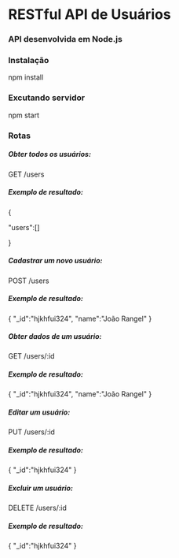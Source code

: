 <h1>RESTful API de Usuários</h1>

<h3>API desenvolvida em Node.js</h3>

<h3>Instalação</h3>
<p>npm install</p>

<h3>Excutando servidor</h3>
<p>npm start</p>

<h3>Rotas</h3>

<h5>Obter todos os usuários:</h5>
<p>GET /users<p>    
<h5>Exemplo de resultado:</h5>

<p>{</p>
<p>    "users":[]</p>
<p>}</p>
    
<h5>Cadastrar um novo usuário:</h5>
<p>POST /users</p>
<h5>Exemplo de resultado:</h5>

<p>{
    "_id":"hjkhfui324",
    "name":"João Rangel"
}</p>

<h5>Obter dados de um usuário:</h5>
<p>GET /users/:id</p>
<h5>Exemplo de resultado:</h5>

<p>{
    "_id":"hjkhfui324",
    "name":"João Rangel"
}</p>

<h5>Editar um usuário:</h5>
<p>PUT /users/:id</p>
<h5>Exemplo de resultado:</h5>

<p>{
    "_id":"hjkhfui324"
}</p>

<h5>Excluir um usuário:</h5>
<p>DELETE /users/:id</p>
<h5>Exemplo de resultado:</h5>

<p>{
    "_id":"hjkhfui324"
}</p>
